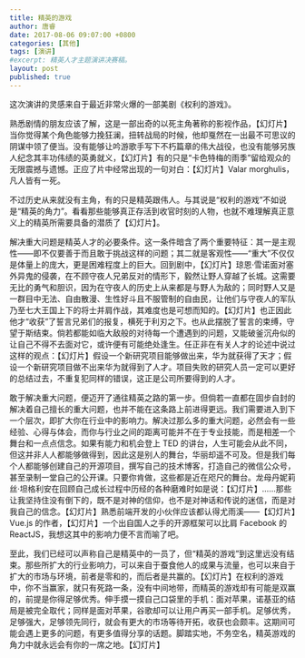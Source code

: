 ```yaml
---
title: 精英的游戏
author: 唐睿
date: 2017-08-06 09:07:00 +0800
categories: [其他]
tags: [演讲]
#excerpt: 精英人才主题演讲决赛稿。
layout: post
published: true
---
```


这次演讲的灵感来自于最近非常火爆的一部美剧《权利的游戏》。

熟悉剧情的朋友应该了解，这是一部出奇的以死主角著称的影视作品，【幻灯片】当你觉得某个角色能够力挽狂澜，扭转战局的时候，他却戛然在一出最不可思议的阴谋中领了便当。没有能够让吟游歌手写下不朽篇章的伟大战役，也没有能够另族人纪念其丰功伟绩的英勇就义，【幻灯片】有的只是“卡色特梅的雨季”留给观众的无限震撼与遗憾。正应了片中经常出现的一句对白：【幻灯片】Valar morghulis，凡人皆有一死。

不过历史从来就没有主角，有的只是精英跟伟人。与其说是“权利的游戏”不如说是“精英的角力”。看看那些能够真正存活到收官时刻的人物，也就不难理解真正意义上的精英所需要具备的潜质了【幻灯片】。

解决重大问题是精英人才的必要条件。这一条件暗含了两个重要特征：其一是主观性——即不仅要善于而且敢于挑战这样的问题；其二就是客观性——“重大”不仅仅是体量上的庞大，更是困难程度上的巨大。回到剧中，【幻灯片】琼恩·雪诺面对塞外异鬼的侵袭，在不顾守夜人兄弟反对的情形下，毅然让野人穿越了长城。这需要无比的勇气和胆识，因为在守夜人的历史上从来都是与野人为敌的；同时野人又是一群目中无法、自由散漫、生性好斗且不服管制的自由民，让他们与守夜人的军队乃至七大王国上下的将士并肩作战，其难度也是可想而知的。【幻灯片】也正因此他才“收获”了誓言兄弟们的报复，横死于利刃之下。也从此摆脱了誓言的束缚，守望于斯结束。倘若都能如临大敌般的对待每一个遭遇到的问题，又能破釜沉舟似的让自己不得不去面对它，或许便有可能绝处逢生。任正非在有关人才的论述中说过这样的观点：【幻灯片】假设一个新研究项目能够做出来，华为就获得了天才；假设一个新研究项目做不出来华为就得到了人才。项目失败的研究人员一定可以更好的总结过去，不重复犯同样的错误，这正是公司所要得到的人才。

敢于解决重大问题，便迈开了通往精英之路的第一步。但倘若一直都在固步自封的解决着自己擅长的重大问题，也并不能在这条路上前进得更远。我们需要进入到下一个层次，即扩大你在行业中的影响力。解决过那么多的重大问题，必然会有一些经验、心得与体会，而你与行业之间的距离可能并不在于专业技能，而是相差一个舞台和一点点信念。如果有能力和机会登上 TED 的讲台，人生可能会从此不同，但这并非人人都能够做得到，因此这是别人的舞台，华丽却遥不可及。但是我们每个人都能够创建自己的开源项目，撰写自己的技术博客，打造自己的微信公众号，甚至录制一堂自己的公开课。只要你肯做，这些都是近在咫尺的舞台。龙母丹妮莉丝·坦格利安在回顾自己成长过程中历经的各种磨难时如是说：【幻灯片】……那些让我坚持住没有倒下的，既不是对神的信仰，也不是对神话和传说的迷信，而是对我自己的信念。【幻灯片】熟悉前端开发的小伙伴应该都认得尤雨溪——【幻灯片】Vue.js 的作者，【幻灯片】一个出自国人之手的开源框架可以比肩 Facebook 的 ReactJS，我想这其中的影响力便不言而喻了吧。

至此，我们已经可以声称自己是精英中的一员了，但“精英的游戏”到这里远没有结束。那些所扩大的行业影响力，可以来自于蚕食他人的成果与流量，也可以来自于扩大的市场与环境，前者是零和的，而后者是共赢的。【幻灯片】在权利的游戏中，你不当赢家，就只有死路一条，没有中间地带，而精英的游戏却有可能是双赢的，前提是你得足够优秀。伸手摸一摸自己口袋里的手机：面对苹果，诺基亚的结局是被完全取代；同样是面对苹果，谷歌却可以让用户再买一部手机。足够优秀，足够强大，足够领先同行，就会有更大的市场等待开拓，收获也会颇丰。这期间可能会遇上更多的问题，有更多值得分享的话题。脚踏实地，不务空名，精英游戏的角力中就永远会有你的一席之地。【幻灯片】
